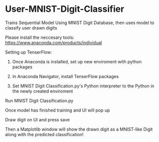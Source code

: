 # User-MNIST-Digit-Classifier
Trains Sequential Model Using MNIST Digit Database, then uses model to classify user drawn digits

 Please install the neccesary tools:
 https://www.anaconda.com/products/individual
 
 
Setting up TenserFlow:

1. Once Anaconda is installed, set up new enviroment with python packages

2. In Anaconda Navigator, install TenserFlow packages

3. Set MNIST Digit Classification.py's Python interpreter to the Python in the newly created enviroment

Run MNIST Digit Classification.py

Once model has finished training and UI will pop up 

Draw digit on UI and press save

Then a Matplotlib window will show the drawn digit as a MNIST-like Digit along with the predicted classification!


